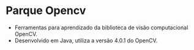 # Parque Opencv
* Ferramentas para aprendizado da biblioteca de visão computacional OpenCV.
* Desenvolvido em Java, utiliza a versão 4.0.1 do OpenCV.

